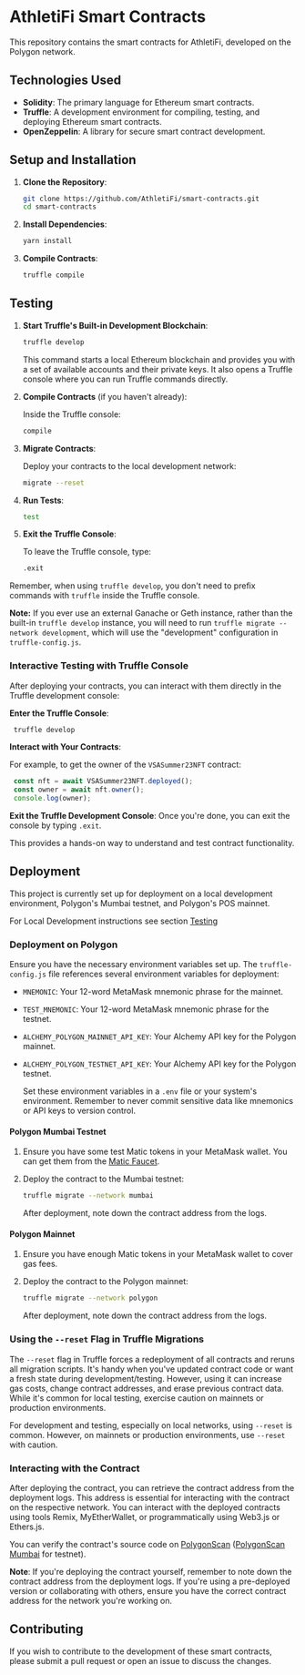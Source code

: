 # AthletiFi Smart Contracts

This repository contains the smart contracts for AthletiFi, developed on the Polygon network.

## Technologies Used

- **Solidity**: The primary language for Ethereum smart contracts.
- **Truffle**: A development environment for compiling, testing, and deploying Ethereum smart contracts.
- **OpenZeppelin**: A library for secure smart contract development.

## Setup and Installation

1. **Clone the Repository**:

   ```zsh
   git clone https://github.com/AthletiFi/smart-contracts.git
   cd smart-contracts
   ```

2. **Install Dependencies**:

   ```zsh
   yarn install
   ```

3. **Compile Contracts**:

   ```zsh
   truffle compile
   ```

## Testing

1. **Start Truffle's Built-in Development Blockchain**:

   ```zsh
   truffle develop
   ```

   This command starts a local Ethereum blockchain and provides you with a set of available accounts and their private keys. It also opens a Truffle console where you can run Truffle commands directly.

2. **Compile Contracts** (if you haven't already):

   Inside the Truffle console:

   ```zsh
   compile
   ```

3. **Migrate Contracts**:

   Deploy your contracts to the local development network:

   ```zsh
   migrate --reset
   ```

4. **Run Tests**:

   ```zsh
   test
   ```

5. **Exit the Truffle Console**:

   To leave the Truffle console, type:

   ```zsh
   .exit
   ```

Remember, when using `truffle develop`, you don't need to prefix commands with `truffle` inside the Truffle console.

**Note:** If you ever use an external Ganache or Geth instance, rather than the built-in `truffle develop` instance, you will need to run `truffle migrate --network development`, which will use the "development" configuration in `truffle-config.js`.

### Interactive Testing with Truffle Console

After deploying your contracts, you can interact with them directly in the Truffle development console:

**Enter the Truffle Console**:

  ```zsh
   truffle develop
  ```

**Interact with Your Contracts**:

   For example, to get the owner of the `VSASummer23NFT` contract:

  ```javascript
   const nft = await VSASummer23NFT.deployed();
   const owner = await nft.owner();
   console.log(owner);
  ```

**Exit the Truffle Development Console**:
   Once you're done, you can exit the console by typing `.exit`.

This provides a hands-on way to understand and test contract functionality.

## Deployment

This project is currently set up for deployment on a local development environment, Polygon's Mumbai testnet, and Polygon's POS mainnet.

For Local Development instructions see section [Testing](#testing)

### Deployment on Polygon

Ensure you have the necessary environment variables set up. The `truffle-config.js` file references several environment variables for deployment:

- `MNEMONIC`: Your 12-word MetaMask mnemonic phrase for the mainnet.
- `TEST_MNEMONIC`: Your 12-word MetaMask mnemonic phrase for the testnet.
- `ALCHEMY_POLYGON_MAINNET_API_KEY`: Your Alchemy API key for the Polygon mainnet.
- `ALCHEMY_POLYGON_TESTNET_API_KEY`: Your Alchemy API key for the Polygon testnet.

   Set these environment variables in a `.env` file or your system's environment. Remember to never commit sensitive data like mnemonics or API keys to version control.

#### Polygon Mumbai Testnet

1. Ensure you have some test Matic tokens in your MetaMask wallet. You can get them from the [Matic Faucet](https://faucet.matic.network/).

2. Deploy the contract to the Mumbai testnet:

   ```bash
   truffle migrate --network mumbai
   ```

   After deployment, note down the contract address from the logs.

#### Polygon Mainnet

1. Ensure you have enough Matic tokens in your MetaMask wallet to cover gas fees.

2. Deploy the contract to the Polygon mainnet:

   ```bash
   truffle migrate --network polygon
   ```

   After deployment, note down the contract address from the logs.

### Using the `--reset` Flag in Truffle Migrations

The `--reset` flag in Truffle forces a redeployment of all contracts and reruns all migration scripts. It's handy when you've updated contract code or want a fresh state during development/testing. However, using it can increase gas costs, change contract addresses, and erase previous contract data. While it's common for local testing, exercise caution on mainnets or production environments.

For development and testing, especially on local networks, using `--reset` is common. However, on mainnets or production environments, use `--reset` with caution.

### Interacting with the Contract

After deploying the contract, you can retrieve the contract address from the deployment logs. This address is essential for interacting with the contract on the respective network. You can interact with the deployed contracts using tools Remix, MyEtherWallet, or programmatically using Web3.js or Ethers.js.

You can verify the contract's source code on [PolygonScan](https://polygonscan.com/) ([PolygonScan Mumbai](https://mumbai.polygonscan.com/) for testnet).

**Note**: If you're deploying the contract yourself, remember to note down the contract address from the deployment logs. If you're using a pre-deployed version or collaborating with others, ensure you have the correct contract address for the network you're working on.

## Contributing

If you wish to contribute to the development of these smart contracts, please submit a pull request or open an issue to discuss the changes.
